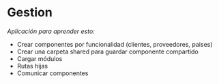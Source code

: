 # Gestion

*Aplicación para aprender esto:*

- Crear componentes por funcionalidad (clientes, proveedores, paises)
- Crear una carpeta shared para guardar componente compartido
- Cargar módulos
- Rutas hijas
- Comunicar componentes